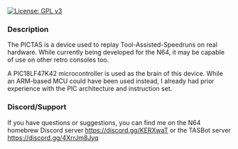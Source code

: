 [![License: GPL v3](https://img.shields.io/badge/License-GPLv3-blue.svg)](https://www.gnu.org/licenses/gpl-3.0)
### Description
The PICTAS is a device used to replay Tool-Assisted-Speedruns on real hardware. While currently being developed for the N64, it may be capable of use on other retro consoles too.

A PIC18LF47K42 microcontroller is used as the brain of this device. While an ARM-based MCU could have been used instead, I already had prior experience with the PIC architecture and instruction set.

### Discord/Support
If you have questions or suggestions, you can find me on the N64 homebrew Discord server https://discord.gg/KERXwaT or the TASBot server https://discord.gg/4XrrJm8Jyq